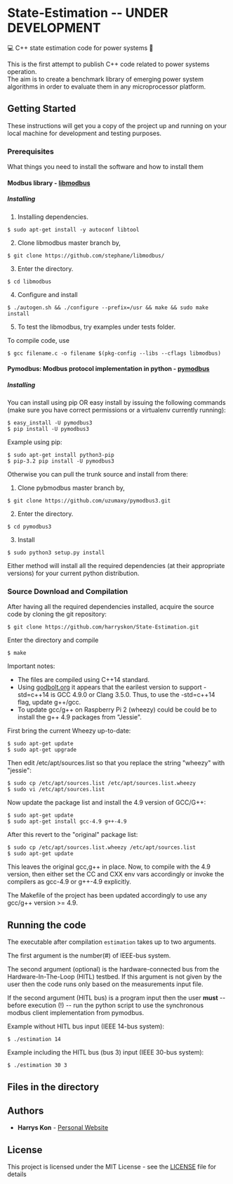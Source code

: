 # State-Estimation -- UNDER DEVELOPMENT
:computer: C++ state estimation code for power systems :construction:

This is the first attempt to publish C++ code related to power systems operation.   
The aim is to create a benchmark library of emerging power system algorithms in order to evaluate them in any microprocessor platform. 

## Getting Started

These instructions will get you a copy of the project up and running on your local machine for development and testing purposes. 

### Prerequisites

What things you need to install the software and how to install them

#### Modbus library - [libmodbus](https://github.com/stephane/libmodbus)

##### Installing

1) Installing dependencies.

```
$ sudo apt-get install -y autoconf libtool
```

2) Clone libmodbus master branch by,

```
$ git clone https://github.com/stephane/libmodbus/
```

3) Enter the directory.

```
$ cd libmodbus
```

4) Configure and install

```
$ ./autogen.sh && ./configure --prefix=/usr && make && sudo make install
```

5) To test the libmodbus, try examples under tests folder.

To compile code, use 
```
$ gcc filename.c -o filename $(pkg-config --libs --cflags libmodbus)
```
#### Pymodbus: Modbus protocol implementation in python - [pymodbus](https://github.com/uzumaxy/pymodbus3)

##### Installing

You can install using pip OR easy install by issuing the following commands (make sure you have correct permissions or a virtualenv currently running):

```
$ easy_install -U pymodbus3
$ pip install -U pymodbus3
```
Example using pip:

```
$ sudo apt-get install python3-pip
$ pip-3.2 pip install -U pymodbus3
```

Otherwise you can pull the trunk source and install from there:

1) Clone pybmodbus master branch by,

```
$ git clone https://github.com/uzumaxy/pymodbus3.git
```

2) Enter the directory.

```
$ cd pymodbus3
```

3) Install

```
$ sudo python3 setup.py install
```

Either method will install all the required dependencies (at their appropriate versions) for your current python distribution.

### Source Download and Compilation

After having all the required dependencies installed, acquire the source code by cloning the git repository:

```
$ git clone https://github.com/harryskon/State-Estimation.git
```
Enter the directory and compile

```
$ make 
```
Important notes:

  * The files are compiled using C++14 standard.
  * Using [godbolt.org](https://gcc.godbolt.org/) it appears that the earilest version to support -std=c++14 is GCC 4.9.0 or Clang 3.5.0. Thus, to use the -std=c++14 flag, update g++/gcc.
  * To update gcc/g++ on Raspberry Pi 2 (wheezy) could be could be to install the g++ 4.9 packages from "Jessie". 

  First bring the current Wheezy up-to-date:
  ```
  $ sudo apt-get update
  $ sudo apt-get upgrade
  ```
  Then edit /etc/apt/sources.list so that you replace the string "wheezy" with "jessie":
  ```
  $ sudo cp /etc/apt/sources.list /etc/apt/sources.list.wheezy
  $ sudo vi /etc/apt/sources.list
  ```
  Now update the package list and install the 4.9 version of GCC/G++:
  ```
  $ sudo apt-get update
  $ sudo apt-get install gcc-4.9 g++-4.9
  ```
  After this revert to the "original" package list:
  ```
  $ sudo cp /etc/apt/sources.list.wheezy /etc/apt/sources.list
  $ sudo apt-get update
  ```
  This leaves the original gcc,g++ in place. Now, to compile with the 4.9 version, then either set the CC and CXX env vars accordingly or invoke the compilers as gcc-4.9 or g++-4.9 explicitly.

  The Makefile of the project has been updated accordingly to use any gcc/g++ version >= 4.9.

## Running the code

The executable after compilation ```estimation``` takes up to two arguments.

The first argument is the number(#) of IEEE-bus system.  

The second argument (optional) is the hardware-connected bus from the Hardware-In-The-Loop (HITL) testbed. 
If this argument is not given by the user then the code runs only based on the measurements input file. 

If the second argument (HITL bus) is a program input then the user **must** -- before execution (!) -- run the python script to use the synchronous modbus client implementation from pymodbus.

Example without HITL bus input (IEEE 14-bus system):
```
$ ./estimation 14
```

Example including the HITL bus (bus 3) input (IEEE 30-bus system):
```
$ ./estimation 30 3
```
## Files in the directory


## Authors

* **Harrys Kon** - [Personal Website](https://harrys.fyi/)

## License

This project is licensed under the MIT License - see the [LICENSE](LICENSE) file for details

